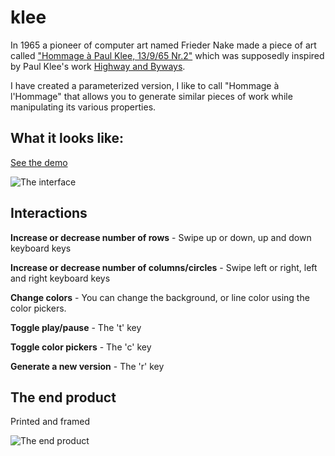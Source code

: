 # klee

In 1965 a pioneer of computer art named Frieder Nake made a piece of art called ["Hommage à Paul Klee, 13/9/65 Nr.2"](http://collections.vam.ac.uk/item/O211685/hommage-a-paul-klee-13965-print-nake-frieder/) which was supposedly inspired by Paul Klee's work [Highway and Byways](http://www.paulklee.net/highway-and-byways.jsp).

I have created a parameterized version, I like to call "Hommage à l'Hommage" that allows you to generate similar pieces of work while manipulating its various properties.


## What it looks like:

[See the demo](http://blog.zmitri.com/klee)

![The interface](http://i.imgur.com/iErNUJI.png)

## Interactions

**Increase or decrease number of rows** - Swipe up or down, up and down keyboard keys

**Increase or decrease number of columns/circles** - Swipe left or right, left and right keyboard keys

**Change colors** - You can change the background, or line color using the color pickers.

**Toggle play/pause** - The 't' key

**Toggle color pickers** - The 'c' key

**Generate a new version** - The 'r' key

## The end product

Printed and framed

![The end product](http://i.imgur.com/3uA611x.jpg)
